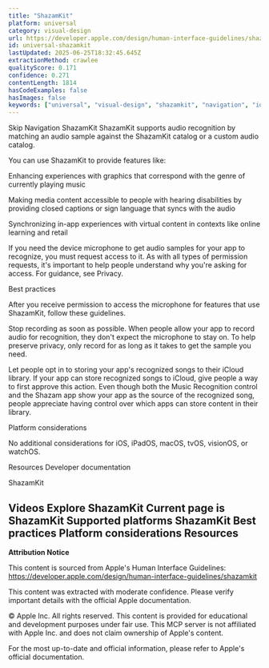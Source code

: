 ```yaml
---
title: "ShazamKit"
platform: universal
category: visual-design
url: https://developer.apple.com/design/human-interface-guidelines/shazamkit
id: universal-shazamkit
lastUpdated: 2025-06-25T18:32:45.645Z
extractionMethod: crawlee
qualityScore: 0.171
confidence: 0.271
contentLength: 1814
hasCodeExamples: false
hasImages: false
keywords: ["universal", "visual-design", "shazamkit", "navigation", "ios", "ipad", "macos", "mac", "watchos", "tvos"]
---
```

Skip Navigation
ShazamKit
ShazamKit supports audio recognition by matching an audio sample against the ShazamKit catalog or a custom audio catalog.

You can use ShazamKit to provide features like:

Enhancing experiences with graphics that correspond with the genre of currently playing music

Making media content accessible to people with hearing disabilities by providing closed captions or sign language that syncs with the audio

Synchronizing in-app experiences with virtual content in contexts like online learning and retail

If you need the device microphone to get audio samples for your app to recognize, you must request access to it. As with all types of permission requests, it's important to help people understand why you're asking for access. For guidance, see Privacy.

Best practices

After you receive permission to access the microphone for features that use ShazamKit, follow these guidelines.

Stop recording as soon as possible. When people allow your app to record audio for recognition, they don't expect the microphone to stay on. To help preserve privacy, only record for as long as it takes to get the sample you need.

Let people opt in to storing your app's recognized songs to their iCloud library. If your app can store recognized songs to iCloud, give people a way to first approve this action. Even though both the Music Recognition control and the Shazam app show your app as the source of the recognized song, people appreciate having control over which apps can store content in their library.

Platform considerations

No additional considerations for iOS, iPadOS, macOS, tvOS, visionOS, or watchOS.

Resources
Developer documentation

ShazamKit

Videos
Explore ShazamKit
Current page is ShazamKit
Supported platforms
ShazamKit
Best practices
Platform considerations
Resources
---

**Attribution Notice**

This content is sourced from Apple's Human Interface Guidelines: https://developer.apple.com/design/human-interface-guidelines/shazamkit

This content was extracted with moderate confidence. Please verify important details with the official Apple documentation.

© Apple Inc. All rights reserved. This content is provided for educational and development purposes under fair use. This MCP server is not affiliated with Apple Inc. and does not claim ownership of Apple's content.

For the most up-to-date and official information, please refer to Apple's official documentation.
